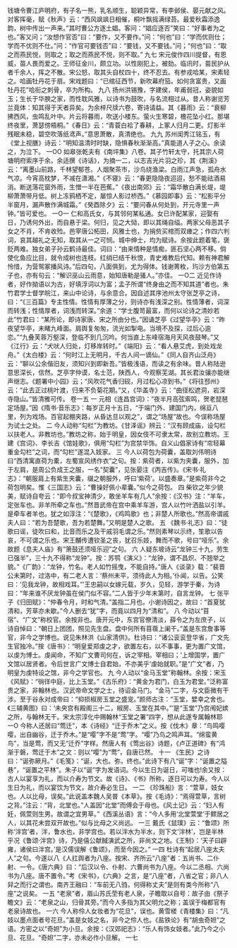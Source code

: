 <!-- { "loadSidebar": true } -->
钱塘令曹江庐明府，有子名一熊，乳名顺生，聪颖异常，有李邺侯、晏元献之风。对客挥毫，赋《秋声》云：“西风飒飒日相催，桐叶飘摇满绿苔。最爱秋霜添逸韵，树中传出一声来。”其时曹公方逐土娼。客问：“娼应逐否”笑曰：“好事者为之也。”客又问；“汝想作官否”曰：“要作，又不要作。”问：“何也”曰：“学而优则仕；学而不优则不仕。”问：“作官可要钱否”曰：“要钱，又不要钱。”问；“何也”曰：“取之而燕民悦，则取之；取之而燕民不悦，则不取。”
九七
宋元俊作四川提督，有恩威，苗人畏而爱之。王师征金川，颇立功。以性刚犯上，被劾。临讯时，苗民护从者千余人，挥之不散。宋公怒，取其头自杖四十，终不忍去。有参戎哈某，宋素轻之。哈画牡丹花于扇。宋戏题曰：“已绾征西节，新吹幕府笳。如何贪富贵，又画牡丹花”哈衔之刺骨，卒为所构。
九八
扬州洪锡豫，字建侯，年甫弱冠，姿貌如玉；生长于华腴之家，而性耽风雅，以诗书为鼓吹，与名流相过从。昔人称谢览芳兰竟体：知其得于天者异矣。为余梓尺牍六卷，寄诗请益。其《暮雨》云：“衰柳拂西风，虫鸣乱叶中。片云将暮雨，吹送小楼东。萤火生寒碧，檐花坠小红。那堪终夜里，萧瑟傍梧桐。”《春日》云：“青蓑白袷了春耕，上冢人归月二更。灯影半残眠未稳，碧空吹落纸鸢声。”意思萧散，真清绝也。
九九
苏州闺秀江铭玉，有《堂上视膳》诗云：“明知温清时时缺，隐惧春秋渐渐高。”真能道人子之心。余读之，为泣下。
一OO
如皋张乾夫有《南坪集》八卷。其子竹轩太守，托其宗人荷塘明府索序于余。余适撰《诗话》，为摘一二，以志吉光片羽之珍，其《荆溪》云：“离墨山前路，千林望郁苍。人烟聚茶市，沙鸟绕渔梁。白雨江声急，孤舟水气凉。今宵高枕梦，不减在潇湘。”《不寝》云：“春更隐隐夜迢迢，愁不能祛酒易消。断送落花窗外雨，生憎一半在芭蕉。”《夜出南郊》云：“霜华散白满长堤，堤柳萧萧带月低。树上冻鸦栖不定，屡惊人影过桥西。”《慕园即事》云：“松影平分半窗月，漏声散作满城霜。”《癸酉除夕》云：“要问春从何处到，开元寺里一声钟。”皆可爱也。
一O一
仁和高氏女，与其邻何某私通。女已许配某家，迎娶有日，乃诱何外出，而自悬于梁。何归，见之大恸，即以其绳自缢。两家父母恶其子女之不肖，不肯收殓。邑宰唐公柘田，风雅士也，为捐赀买棺而双瘗之；作四六判词，哀其越礼之无知，取其从一之可悯。城中绅士，均为赋诗。余按此题着笔，褒贬两难。独女弟子孙云鹤诗最佳。词曰：“由来情种是情痴，匪石坚心两不移。倘使化鱼应比目，就令成树也连枝。红绡已结千秋恨，青史难教后代知。赖有神君解怜惜，为营鸳冢播风诗。”后四句，八面俱到，尤为得体。钱谢菁枚，玙沙方伯第五子也，亦有句云：“解识巫山云雨意，始知唐勒是骚人。”亦佳。
一O二
近见作诗者，好作拗语以为古，好填浮词以为富；孟子所谓“终身由之而不知其道”者也。朱竹君学士督学皖江，来山中论诗，与余意合。因自述其序池州太守张芝亭之诗，曰：“《三百篇》专主性情。性情有厚薄之分，则诗亦有浅深之别。性情薄者，词深而转浅；性情厚者，词浅而转深。”余道：“学士腹笥最富，而何以论诗之清妙若此”竹君曰：“某所论，即诗家唐、宋之所由分也。”因诵芝亭《过望华亭》云：“昨夜望华亭，未睹九峰面。肩舆复匆匆，流光如掣电。当境不及探，过后心逾恋。”“九叠芙蓉万壑深，登临不到几沉吟。何当直上东峰宿海月天风夜鼓琴。”又《江行》云：“犬吠人归处，灯移岸转时。”《端阳》云：“看人悬艾虎，到处戏龙舟。”《太白楼》云：“何时江上无明月，千古人间一谪仙。”《同人自齐山泛舟》云：“聊以公余偕旧友，须知兴到即新吾。”皆极浅语，而读之有余味。昔人称陆逊意思深长，信然。芝亭字仲谟，名士范，陕西人，今观察芜湖。其长君汝骧亦能继声继志。《题署中小园》云；“风吹花气香归砚，月过松心凉到书。”《将往邳州》云：“此去正过桃叶渡，归来不负菊花期。”又，《华盖寺》云：“曲径松遮洞，岩深寺隐山。”皆清雅可传。
卷一五
一
元相《连昌宫词》：“夜半月高弦索鸣，贺老琵琶定场屋。”因《隋书·音乐志》：每岁正月十五日，“于端门外、建国门内，绵亘八里，列为戏场。百官起棚夹路，从昏达旦以观之”，谓之“场屋”故也。今误称场屋为试士之处。
二
今人动称“勾栏”为教坊。《甘泽谣》辨云：“汉有顾成庙，设勾栏以扶老人。非教坊也。”教坊之称，始于明皇，因女伎不可隶太常，故别立教坊。王建《宫词》、李长吉《馆娃歌》，俱用“勾栏”为宫禁华饰。自义山倡家诗有“帘轻幕重金勾栏”之词，而“勾栏”遂混入妓家。
三
今人以荷包为荷囊，盖取刘伟明诗曰“西清寓直荷为橐，左蜀宣风绣作衣”之句。按：紫荷者，以紫为夹囊，服外，加于左肩，是周公负成王之服，一名“契囊”，见张晏注《丙吉传》。《宋书·礼志》：“朝服肩上有紫生夹囊，缀之朝服外，呼曰‘紫荷’。以盛奏章。”是紫荷非今之荷包明矣。惟《三国志》云：“曹操好佩小辈囊。”似今之荷包。
四
柴钦之年少貌美，赋诗自夸云：“即今叔宝神清少，敢坐羊车有几人”余按：《汉书》注：“羊车，定张车也。非羊所牵之车也。”然晋武帝在宫中乘羊车游，宫人以竹叶洒盐以引羊。是牵车者羊也。犹之如淳注：“《楚歌》，《鸡鸣歌》也；非楚人所歌也。”然高帝谓戚夫人曰：“若为吾楚歌，吾为若楚舞。”又明是楚人之歌。
五
《魏书·礼志》曰：“徒歌曰谣，徒吹曰和，比音而乐之及干戚羽毛谓之乐。”然则素琴以示终，笙歌以告哀，不可谓之乐也。宋王黼传遭钦圣之丧，犹召乐妓，舞而不歌，号曰“哑乐”。余故题《息夫人庙》有“箫鼓还须哑乐迎”之句。
六
人疑东坡诗云“龙钟三十九，劳生已强半”，三十九不得称“龙钟”。按：苏鹗《演义》：“龙钟，谓不昌炽、不翘举之貌。”《广韵》：“龙钟，竹名。老人如竹摇曳，不能自持。”唐人《谈录》载：“裴晋公未第时，过洛中，有二老人言：‘蔡州未平，须待此人为相。’仆闻，以告。公笑曰：‘见我龙钟，故相戏耳。”’王忠嗣以女嫁元载，岁久，见轻，游学于秦，为诗曰：“年来谁不厌龙钟虽在侯门似不容。”二人皆于少年未第时，自言龙钟。
七
张平子《归田赋》：“仲春令月，时和气清。”盖指二月也。小谢诗因之，故曰：“首夏犹清和，芳草亦未歇。”今人删去“犹”字，而竟以四月为“清和”。
八
今动以“苜宿”、“广文”称校官。余按非也。唐开元中，东宫官僚清淡，薛令之为左庶子，以诗自悼曰：“朝日上团团，照见先生盘。盘中何所有苜蓿上阑干。”盖是东宫詹事等官，非今之学博也。说见朱林洪《山家清供》。杜诗曰：“诸公衮衮登华省，广文先生官独冷。”按《唐书》：“明皇爱郑虔之才，欲置左右，以不事事，更为置广文馆，以虔为博士。虔闻命，不知广文曹司何在，诉之宰相。宰相曰；‘上增国学，置广文馆以居贤者。令后世言广文博士自君始，不亦美乎’虔始就职。”是“广文”者，乃明皇为虔特设之馆，非今之学官也。
九
今人动以“金马玉堂”称翰林。余按：宋玉《风赋》：“徜徉中庭，比上玉堂。”《古乐府》：“黄金为君门，白玉为君堂。”泛称富贵之家，非翰林也。汉武帝命文学之士，待诏金马门。“金马”二字，与文臣微有干涉。至于谷永对成帝曰：“抑损椒房玉堂之盛宠。”颜师古注：“玉堂，嬖幸之舍也。《三辅黄图》曰：‘未央宫有殿阁三十二，椒房、玉堂在其中。”’是“玉堂”乃宫闱妃嫔之所，与翰林无干。宋太宗淳化中赐翰林“玉堂之署”四字，想从此遂专属翰林耶
一O
今称人还居曰“莺迁”，本《诗经》“迁于乔木”之义。按《伐木》章：“鸟鸣嘤嘤，出自幽谷，迁于乔木。”是“嘤”字不是“莺”字。“嘤”乃鸟之鸣声耳。“绵蛮黄鸟”，当是莺，而又无“迁乔”字样。然唐人有《莺出谷》诗题，《卢正道碑》有“鸿渐于磐，莺迁于木”之文：则以“嘤”为“莺”，自唐已然。
十一
《生民》之诗曰：“诞弥厥月。”《毛笺》：“诞，大也。弥，终也。”此诗下有八“诞”字：“诞置之隘巷”，“诞置之平林”。朱子以“诞”字为发语词。今以生日为诞日，可嗤也!余又按：古人以宴享为礼，而以介寿为节文。故《诗》、《书》所称，逐日可以为寿。今人以生日为礼，而以宴饮为节文，故介寿必生日。
一二
《珍珠船》言：“萱草，妓女也。人以比母，误矣。”此说盖本魏人吴普《本草》。按《毛诗》：“焉得萱草，言树之背。”注云：“背，北堂也。”人盖因“北堂”而傅会于母也。《风土记》云：“妇人有妊，佩萱则生男。故谓之宜男草。”《西溪丛语》言：“今人多用‘北堂萱堂’于鳏居之人，以其花未尝双开故也。”似与比母之义尚远。
一三
戴氏《鼠璞》云：“鲁颂》所称‘泮宫’者，泮，鲁水也，非学宫也。若以泮水为半水，则下文‘泮林’，岂是半林乎况《鲁颂·泮宫》诗，乃是僖公献馘演武之所，非尚文之地。《王制》：‘天子曰辟雍，诸侯曰泮宫。’是汉儒误解《鲁颂》，而至今因之。”
一四
杜诗有“起居八座太夫人”之句。今遂以八《人扛舆者为八座。按宋、齐所云“八座”者：五尚书、二仆射、一令。《唐六典》曰：“后汉以令、仆射、六曹尚书为八座。今以二丞相、六尚书为八座。唐不置令。”考《宋书》，《六典》之言，是“八座”者，八省之官；非八人舁之而行之谓也。南齐王融曰：“车前无八驺，何得称丈夫”是则有类今所称“八座”之说矣。
一五
“老泉”者，眉山苏氏茔有老人泉，子瞻取以自号：故子由《祭子瞻文》云：“老泉之山，归骨其旁。”而今人多指为其父明允之称；盖误于梅都官有老泉诗故也。
一六
今人称伶人女妆者为“花旦”，误也。黄雪槎《青楼集》曰：“凡妓以墨点面者号花旦。”盖是女妓之名，非今之伶人也。《盐铁论》有“胡虫奇妲”之语。方密之以“奇妲”为小旦。余按：《汉郊祀志》：“乐人有饰女妓者。”此乃今之小旦、花旦。“奇妲”二字，亦未必作小旦解。
一七

